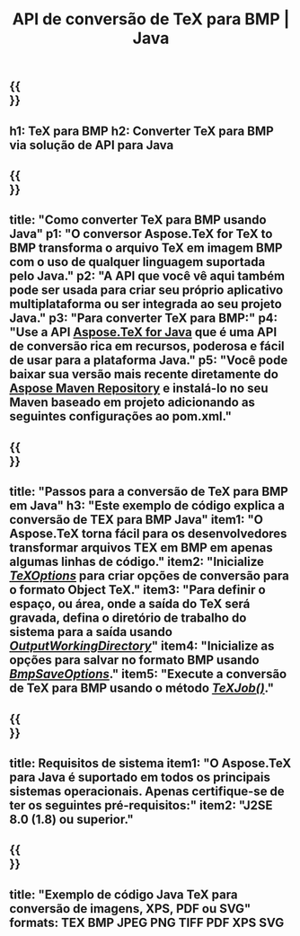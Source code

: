 ﻿---
translation: true
template: /_templates/_conversion-child-java.md
title: API de conversão de TeX para BMP | Java
description: Funcionalidade de conversão de TeX para BMP. Integre esta biblioteca Java local em seu projeto ou use aplicativos multiplataforma para converter TeX em BMP.
keywords: tex para bmp api java, tex2bmp integr
url: /java/conversion/tex-to-bmp/
family: tex
platformtag: java
feature: conversion
informat: TEX
outformat: BMP
otherformats: PNG JPEG TIFF PDF XPS SVG
---

{{<section banner>}}
---
h1: TeX para BMP
h2: Converter TeX para BMP via solução de API para Java
---

{{<section overview>}}
---
title: "Como converter TeX para BMP usando Java"
p1: "O conversor Aspose.TeX for TeX to BMP transforma o arquivo TeX em imagem BMP com o uso de qualquer linguagem suportada pelo Java."
p2: "A API que você vê aqui também pode ser usada para criar seu próprio aplicativo multiplataforma ou ser integrada ao seu projeto Java."
p3: "Para converter TeX para BMP:"
p4: "Use a API [Aspose.TeX for Java](https://products.aspose.com/tex/java) que é uma API de conversão rica em recursos, poderosa e fácil de usar para a plataforma Java."
p5: "Você pode baixar sua versão mais recente diretamente do [Aspose Maven Repository](https://repository.aspose.com/tex/) e instalá-lo no seu Maven baseado em projeto adicionando as seguintes configurações ao pom.xml."
---

{{<section feature1>}}
---
title: "Passos para a conversão de TeX para BMP em Java"
h3: "Este exemplo de código explica a conversão de TEX para BMP Java"
item1: "O Aspose.TeX torna fácil para os desenvolvedores transformar arquivos TEX em BMP em apenas algumas linhas de código."
item2: "Inicialize [*TeXOptions*](https://reference.aspose.com/tex/java/com.aspose.tex/TeXOptions) para criar opções de conversão para o formato Object TeX."
item3: "Para definir o espaço, ou área, onde a saída do TeX será gravada, defina o diretório de trabalho do sistema para a saída usando [*OutputWorkingDirectory*](https://reference.aspose.com/tex/java/com.aspose.tex/TeXOptions#getOutputWorkingDirectory--)"
item4: "Inicialize as opções para salvar no formato BMP usando [*BmpSaveOptions*](https://reference.aspose.com/tex/java/com.aspose.tex.rendering/BmpSaveOptions)."
item5: "Execute a conversão de TeX para BMP usando o método [*TeXJob()*](https://reference.aspose.com/tex/java/com.aspose.tex/TeXJob)."
---

{{<section feature2>}}
---
title: Requisitos de sistema
item1: "O Aspose.TeX para Java é suportado em todos os principais sistemas operacionais. Apenas certifique-se de ter os seguintes pré-requisitos:"
item2: "J2SE 8.0 (1.8) ou superior."
---

{{<section widget>}}
---
title: "Exemplo de código Java TeX para conversão de imagens, XPS, PDF ou SVG"
formats: TEX BMP JPEG PNG TIFF PDF XPS SVG
---